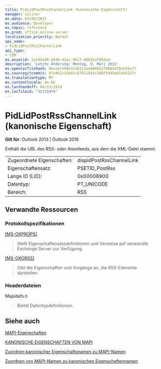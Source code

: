 ```yaml
---
title: PidLidPostRssChannelLink (kanonische Eigenschaft)
manager: soliver
ms.date: 03/09/2015
ms.audience: Developer
ms.topic: reference
ms.prod: office-online-server
localization_priority: Normal
api_name:
- PidLidPostRssChannelLink
api_type:
- COM
ms.assetid: 2ec95ed9-4848-43ac-9b17-8092a37055e9
description: 'Letzte Änderung: Montag, 9. März 2015'
ms.openlocfilehash: 06ceac59dc41461c1ee60b012f4bb4470a591e77
ms.sourcegitcommit: 8fe462c32b91c87911942c188f3445e85a54137c
ms.translationtype: MT
ms.contentlocale: de-DE
ms.lasthandoff: 04/23/2019
ms.locfileid: "32315974"
---
```

# <a name="pidlidpostrsschannellink-canonical-property"></a>PidLidPostRssChannelLink (kanonische Eigenschaft)

  
  
**Gilt für**: Outlook 2013 | Outlook 2016 
  
Enthält die URL des RSS- oder Atomfeeds, aus dem die XML-Datei stammt.
  
|||
|:-----|:-----|
|Zugeordnete Eigenschaften:  <br/> |dispidPostRssChannelLink  <br/> |
|Eigenschaftensatz:  <br/> |PSETID_PostRss  <br/> |
|Lange ID (LID):  <br/> |0x00008900  <br/> |
|Datentyp:  <br/> |PT_UNICODE  <br/> |
|Bereich:  <br/> |RSS  <br/> |
   
## <a name="related-resources"></a>Verwandte Ressourcen

### <a name="protocol-specifications"></a>Protokollspezifikationen

[[MS-OXPROPS]](https://msdn.microsoft.com/library/f6ab1613-aefe-447d-a49c-18217230b148%28Office.15%29.aspx)
  
> Stellt Eigenschaftensatzdefinitionen und Verweise auf verwandte Exchange Server zur Verfügung.
    
[[MS-OXORSS]](https://msdn.microsoft.com/library/53bc9634-0040-4b5a-aecd-29781d826009%28Office.15%29.aspx)
  
> Gibt die Eigenschaften und Vorgänge an, die RSS-Elemente darstellen.
    
### <a name="header-files"></a>Headerdateien

Mapidefs.h
  
> Bietet Datentypdefinitionen.
    
## <a name="see-also"></a>Siehe auch



[MAPI-Eigenschaften](mapi-properties.md)
  
[KANONISCHE EIGENSCHAFTEN VON MAPI](mapi-canonical-properties.md)
  
[Zuordnen kanonischer Eigenschaftsnamen zu MAPI-Namen](mapping-canonical-property-names-to-mapi-names.md)
  
[Zuordnen von MAPI-Namen zu kanonischen Eigenschaftennamen](mapping-mapi-names-to-canonical-property-names.md)

